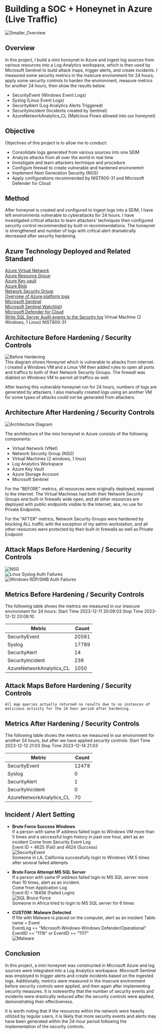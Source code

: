 # Building a SOC + Honeynet in Azure (Live Traffic)
![Smaller_Overview](https://github.com/takakokz/azure-honeynet-pj/assets/13964231/a1a51dab-73e6-4b30-8a66-45467779e19d)

## Overview

In this project, I build a mini honeynet in Azure and ingest log sources from various resources into a Log Analytics workspace, which is then used by Microsoft Sentinel to build attack maps, trigger alerts, and create incidents. I measured some security metrics in the insecure environment for 24 hours, apply some security controls to harden the environment, measure metrics for another 24 hours, then show the results below. 

- SecurityEvent (Windows Event Logs)
- Syslog (Linux Event Logs)
- SecurityAlert (Log Analytics Alerts Triggered)
- SecurityIncident (Incidents created by Sentinel)
- AzureNetworkAnalytics_CL (Malicious Flows allowed into our honeynet)

## Objective

Objectives of this project is to allow me to conduct:

- Consolidate logs generated from various sources into one SEIM
- Analyze attacks from all over the world in real time
- Investigate and learn attackers technique and procedure
- Configure firewall to create vulnerable and hardened environemnt
- Implement Next Generation Security (NGS)
- Apply configurations recommended by NIST800-31 and Microsoft Defender for Cloud

## Method
After honeynet is created and configured to ingest logs into a SEIM, I have left environments vulnerable to cyberattacks for 24 hours.
I have investigated critical attacks to learn attackers' techniques then configured security control recommended by built-in recommendations.
The honeynet is strengthened and number of logs with critical alert dramatically decreased after security hardening.

## Azure Technology Deployed and Related Standard
[Azure Virtual Network](https://learn.microsoft.com/en-us/azure/virtual-network/virtual-networks-overview)  
[Azure Resource Group](https://learn.microsoft.com/en-us/azure/azure-resource-manager/management/manage-resource-groups-portal)  
[Azure Key vault](https://azure.microsoft.com/en-us/products/key-vault)  
[Azure Blob](https://azure.microsoft.com/en-us/products/storage/blobs)  
[Network Security Group](https://learn.microsoft.com/en-us/azure/virtual-network/network-security-groups-overview)  
[Overview of Azure platform logs](https://learn.microsoft.com/en-us/azure/azure-monitor/essentials/platform-logs-overview)    
[Microsoft Sentinel](https://azure.microsoft.com/en-us/products/microsoft-sentinel)  
[Microsoft Sentinel Watchlist](https://learn.microsoft.com/en-us/azure/sentinel/watchlists))  
[Microsoft Defender for Cloud](https://learn.microsoft.com/en-us/azure/defender-for-cloud/defender-for-cloud-introduction)  
[Write SQL Server Audit events to the Security log]([https://azure.microsoft.com/en-us/products/key-vault](https://learn.microsoft.com/en-us/sql/relational-databases/security/auditing/write-sql-server-audit-events-to-the-security-log?view=sql-server-ver16))  
Virtual Machine (2 Windows, 1 Linux)
NIST800-31

## Architecture Before Hardening / Security Controls
![Before Hardening](https://github.com/takakokz/azure-honeynet-pj/assets/13964231/6a2fdcfc-3e83-4aa2-b97f-2e378b924eb6)  
This diagram shows Honeynet which is vulnerable to attacks from internet.  
I created a Windows VM and a Linux VM then added rules to open all ports and traffics to both of their Network Security Groups. The firewall was diabled on Windows VM to permit all traffics as well.  

After leaving this vulnerable honeynet run for 24 hours, numbers of logs are generated by attackers. I also manually created logs using an another VM for some types of attacks could not be generated from attackers.

## Architecture After Hardening / Security Controls
![Architecture Diagram](https://github.com/takakokz/azure-honeynet-pj/assets/13964231/f727efca-def1-4c76-964a-0c5e0f2fca3d)  

The architecture of the mini honeynet in Azure consists of the following components:

- Virtual Network (VNet)
- Network Security Group (NSG)
- Virtual Machines (2 windows, 1 linux)
- Log Analytics Workspace
- Azure Key Vault
- Azure Storage Account
- Microsoft Sentinel

For the "BEFORE" metrics, all resources were originally deployed, exposed to the internet. The Virtual Machines had both their Network Security Groups and built-in firewalls wide open, and all other resources are deployed with public endpoints visible to the Internet; aka, no use for Private Endpoints.

For the "AFTER" metrics, Network Security Groups were hardened by blocking ALL traffic with the exception of my admin workstation, and all other resources were protected by their built-in firewalls as well as Private Endpoint

## Attack Maps Before Hardening / Security Controls
![NSG](https://github.com/takakokz/azure-honeynet-pj/assets/13964231/07505fc7-5ced-48f5-986e-7fe6d24dbfcd)<br>
![Linux Syslog Auth Failures](https://github.com/takakokz/azure-honeynet-pj/assets/13964231/742dea6c-821a-4c61-a2ec-93b881455b89)<br>
![Windows RDP/SMB Auth Failures](https://github.com/takakokz/azure-honeynet-pj/assets/13964231/2913d21d-9cab-4b8e-9c92-0d23ca9eeaed)<br>

## Metrics Before Hardening / Security Controls

The following table shows the metrics we measured in our insecure environment for 24 hours:
Start Time 2023-12-11 20:08:03
Stop Time 2023-12-12 20:09:10

| Metric                   | Count
| ------------------------ | -----
| SecurityEvent            | 20581
| Syslog                   | 17789
| SecurityAlert            | 14
| SecurityIncident         | 236
| AzureNetworkAnalytics_CL | 1050

## Attack Maps Before Hardening / Security Controls

```All map queries actually returned no results due to no instances of malicious activity for the 24 hour period after hardening.```

## Metrics After Hardening / Security Controls

The following table shows the metrics we measured in our environment for another 24 hours, but after we have applied security controls:
Start Time 2023-12-13 21:03
Stop Time	2023-12-14 21:03

| Metric                   | Count
| ------------------------ | -----
| SecurityEvent            | 12478
| Syslog                   | 0
| SecurityAlert            | 1
| SecurityIncident         | 0
| AzureNetworkAnalytics_CL | 70

## Incident / Alert Setting
- <b>Brute Force Success Windows</b>  
If a person with same IP address failed login to Windows VM more than 5 times and a seccessful login history in past one hour, alert as an incident 
Come from Security Event Log  
Event ID = 4625 (Fail) and 4624 (Success)  
![SecurityEvent](https://github.com/takakokz/azure-honeynet-pj/assets/13964231/8118485c-1501-4708-81c7-344e4ee4d5a6)  
Someone in LA, California successfully login to Windows VM 5 times after several failed attempts  

- <b>Brute Force Attempt MS SQL Server</b>  
If a person with same IP address failed login to MS SQL server more than 10 times, alert as an incident.    
Come from Application Log  
Event ID = 18456 (Failed Login)  
![SQL Bruce Force](https://github.com/takakokz/azure-honeynet-pj/assets/13964231/a1ebf00e-01c2-46ee-bc19-651f0ed552db)  
Someone in Africa tried to login to MS SQL server for 6 times

- <b>CUSTOM: Malware Detected</b>  
If file with Malware is placed on the computer, alert as an insident
Table name = Event  
EventLog == "Microsoft-Windows-Windows Defender/Operational"  
EventID == "1116" or EventID == "1117"  
![Malware](https://github.com/takakokz/azure-honeynet-pj/assets/13964231/d6a2a05e-145a-4f88-94ca-9c15b91e3382)  




## Conclusion

In this project, a mini honeynet was constructed in Microsoft Azure and log sources were integrated into a Log Analytics workspace. Microsoft Sentinel was employed to trigger alerts and create incidents based on the ingested logs. Additionally, metrics were measured in the insecure environment before security controls were applied, and then again after implementing security measures. It is noteworthy that the number of security events and incidents were drastically reduced after the security controls were applied, demonstrating their effectiveness.

It is worth noting that if the resources within the network were heavily utilized by regular users, it is likely that more security events and alerts may have been generated within the 24-hour period following the implementation of the security controls.
